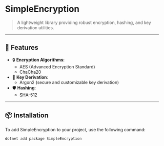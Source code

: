 # SimpleEncryption

> A lightweight library providing robust encryption, hashing, and key derivation utilities.

---

## 🌟 Features

- 🔒 **Encryption Algorithms**:
  - AES (Advanced Encryption Standard)
  - ChaCha20
- 🔑 **Key Derivation**:
  - Argon2 (secure and customizable key derivation)
- 🛡️ **Hashing**:
  - SHA-512

---

## 📦 Installation

To add SimpleEncryption to your project, use the following command:

```bash
dotnet add package SimpleEncryption
